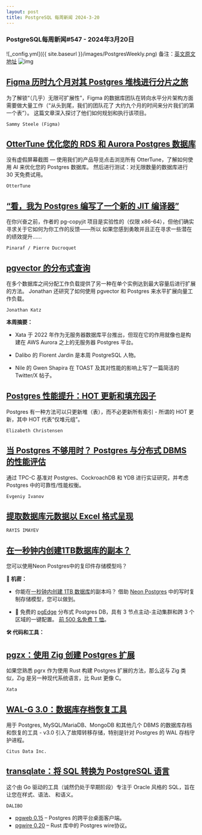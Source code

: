 ```yaml
---
layout: post
title: PostgreSQL 每周新闻 2024-3-20
---
```

### PostgreSQL每周新闻#547 - 2024年3月20日
![_config.yml]({{ site.baseurl }}/images/PostgresWeekly.png)
备注：[英文原文地址](https://postgresweekly.com/issues/547)
![img](https://res.cloudinary.com/cpress/image/upload/w_1280,e_sharpen:60,q_auto/tjuxk6slt19hp3wuekxx.jpg)
## [Figma 历时九个月对其 Postgres 堆栈进行分片之旅](https://postgresweekly.com/link/152719/web)
为了解锁“（几乎）无限可扩展性”，Figma 的数据库团队在转向水平分片架构方面需要做大量工作（“从头到尾，我们的团队花了 大约九个月的时间来分片我们的第一个表”）。 这篇文章深入探讨了他们如何规划和执行该项目。


`Sammy Steele (Figma) `
## [OtterTune 优化您的 RDS 和 Aurora Postgres 数据库](https://postgresweekly.com/link/152718/web)
没有虚假屏幕截图 — 使用我们的产品导览点击浏览所有 OtterTune，了解如何使用 AI 来优化您的 Postgres 数据库。 然后进行测试：对无限数量的数据库进行 30 天免费试用。


`OtterTune `
## [“看，我为 Postgres 编写了一个新的 JIT 编译器”](https://postgresweekly.com/link/152720/web)
在你兴奋之前，作者的 pg-copyjit 项目是实验性的（仅限 x86-64），但他们确实寻求关于它如何为你工作的反馈——所以 如果您感到勇敢并且正在寻求一些潜在的绩效提升......


`Pinaraf / Pierre Ducroquet `
## [pgvector 的分布式查询](https://postgresweekly.com/link/152722/web)
在多个数据库之间分配工作负载提供了另一种在单个实例达到最大容量后进行扩展的方法。 Jonathan 还研究了如何使用 pgvector 和 Postgres 来水平扩展向量工作负载。


`Jonathan Katz `

**本周摘要：**

*   Xata 于 2022 年作为无服务器数据库平台推出，但现在它的作用就像也是构建在 AWS Aurora 之上的无服务器 Postgres 平台。


*   Dalibo 的 Florent Jardin 是本周 PostgreSQL 人物。


*   Nile 的 Gwen Shapira 在 TOAST 及其对性能的影响上写了一篇简洁的 Twitter/X 帖子。


## [Postgres 性能提升：HOT 更新和填充因子](https://postgresweekly.com/link/152727/web)
Postgres 有一种方法可以只更新堆（表），而不必更新所有索引 - 所谓的 HOT 更新，其中 HOT 代表“仅堆元组”。


`Elizabeth Christensen `
## [当 Postgres 不够用时？ Postgres 与分布式 DBMS 的性能评估](https://postgresweekly.com/link/152728/web)
通过 TPC-C 基准对 Postgres、CockroachDB 和 YDB 进行实证研究，并考虑 Postgres 中的可靠性/性能权衡。


`Evgeniy Ivanov `
## [提取数据库元数据以 Excel 格式呈现](https://postgresweekly.com/link/152730/web)


`RAYIS IMAYEV`
## [在一秒钟内创建1TB数据库的副本？](https://postgresweekly.com/link/152731/web)
您可以使用Neon Postgres中的复印件存储模型吗？


**📰 机密：**

* 你能在[一秒钟内创建 1TB 数据库](https://postgresweekly.com/link/152731/web)的副本吗？ 借助 [Neon Postgres](https://postgresweekly.com/link/152731/web) 中的写时复制存储模型，您可以做到。

* 📢 免费的 [pgEdge](https://postgresweekly.com/link/152732/web) 分布式 Postgres DB，具有 3 节点主动-主动集群和跨 3 个区域的一键配置。 [前 500 名免费 T 恤](https://postgresweekly.com/link/152732/web)。


**🛠 代码和工具：**

## [pgzx：使用 Zig 创建 Postgres 扩展](https://postgresweekly.com/link/152733/web)
如果您熟悉 pgrx 作为使用 Rust 构建 Postgres 扩展的方法，那么这与 Zig 类似，Zig 是另一种现代系统语言，比 Rust 更像 C。


`Xata `
## [WAL-G 3.0：数据库存档恢复工具](https://postgresweekly.com/link/152736/web)
用于 Postgres, MySQL/MariaDB、MongoDB 和其他几个 DBMS 的数据库存档和恢复的工具 - v3.0 引入了故障转移存储，特别是针对 Postgres 的 WAL 存档守护进程。


`Citus Data Inc. `
## [transqlate：将 SQL 转换为 PostgreSQL 语言](https://postgresweekly.com/link/152737/web)
这个由 Go 驱动的工具（诚然仍处于早期阶段）专注于 Oracle 风格的 SQL，旨在让您在样式、语法、 和语义。


`DALIBO `

* [pgweb 0.15](https://postgresweekly.com/link/152738/web) – Postgres 的跨平台桌面客户端。
* [pgwire 0.20](https://postgresweekly.com/link/152739/web) – Rust 库中的 Postgres wire协议。